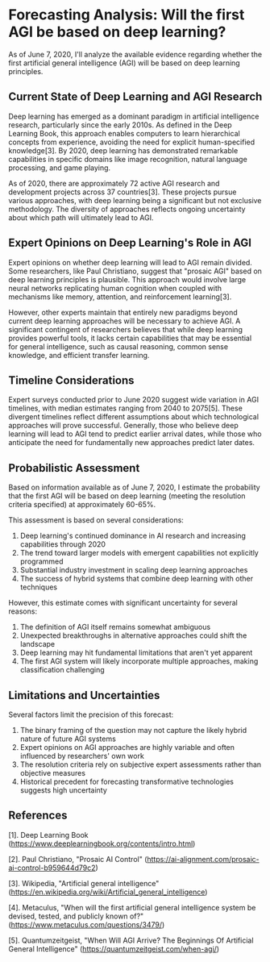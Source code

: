 # Forecasting Analysis: Will the first AGI be based on deep learning?

As of June 7, 2020, I'll analyze the available evidence regarding whether the first artificial general intelligence (AGI) will be based on deep learning principles.

## Current State of Deep Learning and AGI Research

Deep learning has emerged as a dominant paradigm in artificial intelligence research, particularly since the early 2010s. As defined in the Deep Learning Book, this approach enables computers to learn hierarchical concepts from experience, avoiding the need for explicit human-specified knowledge[3]. By 2020, deep learning has demonstrated remarkable capabilities in specific domains like image recognition, natural language processing, and game playing.

As of 2020, there are approximately 72 active AGI research and development projects across 37 countries[3]. These projects pursue various approaches, with deep learning being a significant but not exclusive methodology. The diversity of approaches reflects ongoing uncertainty about which path will ultimately lead to AGI.

## Expert Opinions on Deep Learning's Role in AGI

Expert opinions on whether deep learning will lead to AGI remain divided. Some researchers, like Paul Christiano, suggest that "prosaic AGI" based on deep learning principles is plausible. This approach would involve large neural networks replicating human cognition when coupled with mechanisms like memory, attention, and reinforcement learning[3].

However, other experts maintain that entirely new paradigms beyond current deep learning approaches will be necessary to achieve AGI. A significant contingent of researchers believes that while deep learning provides powerful tools, it lacks certain capabilities that may be essential for general intelligence, such as causal reasoning, common sense knowledge, and efficient transfer learning.

## Timeline Considerations

Expert surveys conducted prior to June 2020 suggest wide variation in AGI timelines, with median estimates ranging from 2040 to 2075[5]. These divergent timelines reflect different assumptions about which technological approaches will prove successful. Generally, those who believe deep learning will lead to AGI tend to predict earlier arrival dates, while those who anticipate the need for fundamentally new approaches predict later dates.

## Probabilistic Assessment

Based on information available as of June 7, 2020, I estimate the probability that the first AGI will be based on deep learning (meeting the resolution criteria specified) at approximately 60-65%.

This assessment is based on several considerations:

1. Deep learning's continued dominance in AI research and increasing capabilities through 2020
2. The trend toward larger models with emergent capabilities not explicitly programmed
3. Substantial industry investment in scaling deep learning approaches
4. The success of hybrid systems that combine deep learning with other techniques

However, this estimate comes with significant uncertainty for several reasons:

1. The definition of AGI itself remains somewhat ambiguous
2. Unexpected breakthroughs in alternative approaches could shift the landscape
3. Deep learning may hit fundamental limitations that aren't yet apparent
4. The first AGI system will likely incorporate multiple approaches, making classification challenging

## Limitations and Uncertainties

Several factors limit the precision of this forecast:

1. The binary framing of the question may not capture the likely hybrid nature of future AGI systems
2. Expert opinions on AGI approaches are highly variable and often influenced by researchers' own work
3. The resolution criteria rely on subjective expert assessments rather than objective measures
4. Historical precedent for forecasting transformative technologies suggests high uncertainty

## References

[1]. Deep Learning Book (https://www.deeplearningbook.org/contents/intro.html)

[2]. Paul Christiano, "Prosaic AI Control" (https://ai-alignment.com/prosaic-ai-control-b959644d79c2)

[3]. Wikipedia, "Artificial general intelligence" (https://en.wikipedia.org/wiki/Artificial_general_intelligence)

[4]. Metaculus, "When will the first artificial general intelligence system be devised, tested, and publicly known of?" (https://www.metaculus.com/questions/3479/)

[5]. Quantumzeitgeist, "When Will AGI Arrive? The Beginnings Of Artificial General Intelligence" (https://quantumzeitgeist.com/when-agi/)